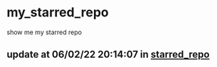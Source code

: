 # my_starred_repo
show me my starred repo

update at 06/02/22 20:14:07 in [starred_repo](./index.html)
---

